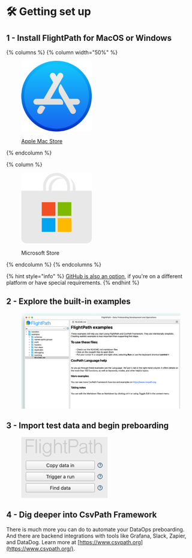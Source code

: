 # 🛠️ Getting set up

## 1 - Install FlightPath for MacOS or Windows

{% columns %}
{% column width="50%" %}
<figure><img src="../.gitbook/assets/Apple MacOS Store.png" alt="" width="188"><figcaption><p><a href="https://apps.apple.com/us/app/flightpath-data/id6745823097?mt=12">Apple Mac Store</a></p></figcaption></figure>
{% endcolumn %}

{% column %}
<figure><img src="../.gitbook/assets/Microsoft Store.svg.png" alt="" width="188"><figcaption><p>Microsoft Store</p></figcaption></figure>
{% endcolumn %}
{% endcolumns %}

{% hint style="info" %}
[GitHub is also an option](https://github.com/dk107dk/flightpath/tree/main), if you're on a different platform or have special requirements.
{% endhint %}

## 2 - Explore the built-in examples

<figure><img src="../.gitbook/assets/examples (2).png" alt=""><figcaption></figcaption></figure>

## 3 - Import test data and begin preboarding

<figure><img src="../.gitbook/assets/copy-data-inn.png" alt="" width="230"><figcaption></figcaption></figure>

## 4 - Dig deeper into CsvPath Framework

There is much more you can do to automate your DataOps preboarding. And there are backend integrations with tools like Grafana, Slack, Zapier, and DataDog. Learn more at [https://www.csvpath.org](https://www.csvpath.org/).
